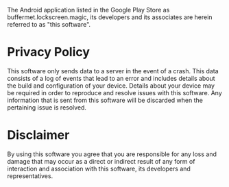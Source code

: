 The Android application listed in the Google Play Store as buffermet.lockscreen.magic, its developers and its associates are herein referred to as "this software".

# Privacy Policy

This software only sends data to a server in the event of a crash. This data consists of a log of events that lead to an error and includes details about the build and configuration of your device. Details about your device may be required in order to reproduce and resolve issues with this software. Any information that is sent from this software will be discarded when the pertaining issue is resolved.

# Disclaimer

By using this software you agree that you are responsible for any loss and damage that may occur as a direct or indirect result of any form of interaction and association with this software, its developers and representatives.

